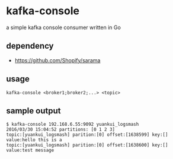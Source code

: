 # kafka-console
a simple kafka console consumer written in Go

## dependency

- https://github.com/Shopify/sarama

## usage

```kafka-console <broker1;broker2;...> <topic>```

## sample output

```
$ kafka-console 192.168.6.55:9092 yuankui_logsmash
2016/03/30 15:04:52 partitions: [0 1 2 3]
topic:[yuankui_logsmash] parition:[0] offset:[1638599] key:[] value:hello this is a
topic:[yuankui_logsmash] parition:[0] offset:[1638600] key:[] value:test message
```
